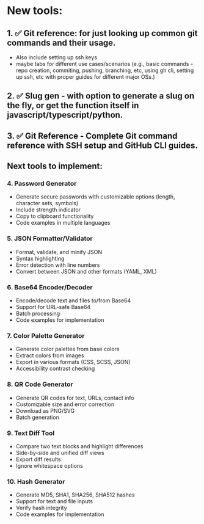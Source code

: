 # New tools:

## 1. ✅ Git reference: for just looking up common git commands and their usage.

- Also include setting up ssh keys
- maybe tabs for different use cases/scenarios (e.g., basic commands - repo creation, commiting, pushing, branching, etc, using gh cli, setting up ssh, etc with proper guides for different major OSs.)

## 2. ✅ Slug gen - with option to generate a slug on the fly, or get the function itself in javascript/typescript/python.

## 3. ✅ Git Reference - Complete Git command reference with SSH setup and GitHub CLI guides.

## Next tools to implement:

### 4. Password Generator

- Generate secure passwords with customizable options (length, character sets, symbols)
- Include strength indicator
- Copy to clipboard functionality
- Code examples in multiple languages

### 5. JSON Formatter/Validator

- Format, validate, and minify JSON
- Syntax highlighting
- Error detection with line numbers
- Convert between JSON and other formats (YAML, XML)

### 6. Base64 Encoder/Decoder

- Encode/decode text and files to/from Base64
- Support for URL-safe Base64
- Batch processing
- Code examples for implementation

### 7. Color Palette Generator

- Generate color palettes from base colors
- Extract colors from images
- Export in various formats (CSS, SCSS, JSON)
- Accessibility contrast checking

### 8. QR Code Generator

- Generate QR codes for text, URLs, contact info
- Customizable size and error correction
- Download as PNG/SVG
- Batch generation

### 9. Text Diff Tool

- Compare two text blocks and highlight differences
- Side-by-side and unified diff views
- Export diff results
- Ignore whitespace options

### 10. Hash Generator

- Generate MD5, SHA1, SHA256, SHA512 hashes
- Support for text and file inputs
- Verify hash integrity
- Code examples for implementation
